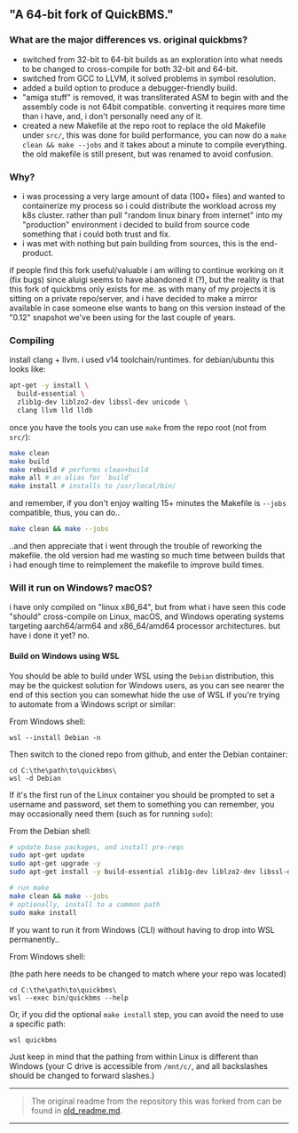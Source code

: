 ## "A 64-bit fork of QuickBMS."

### What are the major differences vs. original quickbms?

 - switched from 32-bit to 64-bit builds as an exploration into what needs to be changed to cross-compile for both 32-bit and 64-bit.
 - switched from GCC to LLVM, it solved problems in symbol resolution.
 - added a build option to produce a debugger-friendly build.
 - "amiga stuff" is removed, it was transliterated ASM to begin with and the assembly code is not 64bit compatible. converting it requires more time than i have, and, i don't personally need any of it.
 - created a new Makefile at the repo root to replace the old Makefile under `src/`, this was done for build performance, you can now do a `make clean && make --jobs` and it takes about a minute to compile everything. the old makefile is still present, but was renamed to avoid confusion.

### Why?

 - i was processing a very large amount of data (100+ files) and wanted to containerize my process so i could distribute the workload across my k8s cluster. rather than pull "random linux binary from internet" into my "production" environment i decided to build from source code something that i could both trust and fix.
 - i was met with nothing but pain building from sources, this is the end-product.

 if people find this fork useful/valuable i am willing to continue working on it (fix bugs) since aluigi seems to have abandoned it (?), but the reality is that this fork of quickbms only exists for me. as with many of my projects it is sitting on a private repo/server, and i have decided to make a mirror available in case someone else wants to bang on this version instead of the "0.12" snapshot we've been using for the last couple of years.

### Compiling

install clang + llvm. i used v14 toolchain/runtimes. for debian/ubuntu this looks like:

```bash
apt-get -y install \
  build-essential \
  zlib1g-dev liblzo2-dev libssl-dev unicode \
  clang llvm lld lldb
```

once you have the tools you can use `make` from the repo root (not from `src/`):

```bash
make clean
make build
make rebuild # performs clean+build
make all # an alias for `build`
make install # installs to /usr/local/bin/
```

and remember, if you don't enjoy waiting 15+ minutes the Makefile is `--jobs` compatible, thus, you can do..

```bash
make clean && make --jobs
```

..and then appreciate that i went through the trouble of reworking the makefile. the old version had me wasting so much time between builds that i had enough time to reimplement the makefile to improve build times.

### Will it run on Windows? macOS?

i have only compiled on "linux x86_64", but from what i have seen this code "should" cross-compile on Linux, macOS, and Windows operating systems targeting aarch64/arm64 and x86_64/amd64 processor architectures. but have i done it yet? no.

#### Build on Windows using WSL

You should be able to build under WSL using the `Debian` distribution, this may be the quickest solution for Windows users, as you can see nearer the end of this section you can somewhat hide the use of WSL if you're trying to automate from a Windows script or similar:

From Windows shell:

```console
wsl --install Debian -n
```

Then switch to the cloned repo from github, and enter the Debian container:

```console
cd C:\the\path\to\quickbms\
wsl -d Debian
```

If it's the first run of the Linux container you should be prompted to set a username and password, set them to something you can remember, you may occasionally need them (such as for running `sudo`):

From the Debian shell:

```bash
# update base packages, and install pre-reqs
sudo apt-get update
sudo apt-get upgrade -y
sudo apt-get install -y build-essential zlib1g-dev liblzo2-dev libssl-dev unicode clang llvm lld lldb

# run make
make clean && make --jobs
# optionally, install to a common path
sudo make install
```

If you want to run it from Windows (CLI) without having to drop into WSL permanently..

From Windows shell:

(the path here needs to be changed to match where your repo was located)

```console
cd C:\the\path\to\quickbms\
wsl --exec bin/quickbms --help
```

Or, if you did the optional `make install` step, you can avoid the need to use a specific path:

```console
wsl quickbms
```

Just keep in mind that the pathing from within Linux is different than Windows (your C drive is accessible from `/mnt/c/`, and all backslashes should be changed to forward slashes.)


----

> The original readme from the repository this was forked from can be found in [old_readme.md](old_readme.md).

----
